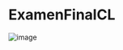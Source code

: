 # ExamenFinalCL
![image](https://github.com/Hidalgo87/ExamenFinalCL/assets/110195163/e4801852-9ce1-403c-af76-f4e6add413f2)
